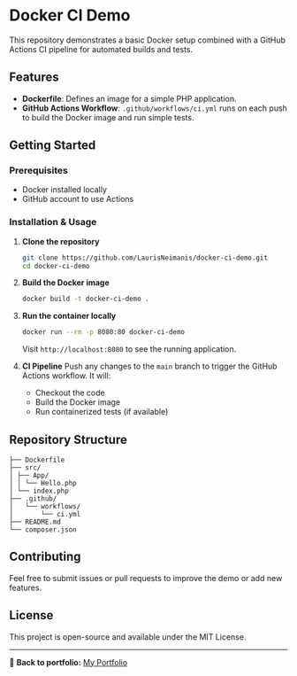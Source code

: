 # Docker CI Demo

This repository demonstrates a basic Docker setup combined with a GitHub Actions CI pipeline for automated builds and tests.

## Features

- **Dockerfile**: Defines an image for a simple PHP application.
- **GitHub Actions Workflow**: `.github/workflows/ci.yml` runs on each push to build the Docker image and run simple tests.

## Getting Started

### Prerequisites

- Docker installed locally
- GitHub account to use Actions

### Installation & Usage

1. **Clone the repository**
   ```bash
   git clone https://github.com/LaurisNeimanis/docker-ci-demo.git
   cd docker-ci-demo
   ```

2. **Build the Docker image**
   ```bash
   docker build -t docker-ci-demo .
   ```

3. **Run the container locally**
   ```bash
   docker run --rm -p 8080:80 docker-ci-demo
   ```
   Visit `http://localhost:8080` to see the running application.

4. **CI Pipeline**
   Push any changes to the `main` branch to trigger the GitHub Actions workflow. It will:
   - Checkout the code
   - Build the Docker image
   - Run containerized tests (if available)

## Repository Structure

```
├── Dockerfile
├── src/
│ ├── App/
│ │ └── Hello.php
│ └── index.php
├── .github/
│   └── workflows/
│       └── ci.yml
├── README.md
└── composer.json
```

## Contributing

Feel free to submit issues or pull requests to improve the demo or add new features.

## License

This project is open-source and available under the MIT License.

---

🔗 **Back to portfolio:** [My Portfolio](https://github.com/LaurisNeimanis/my-portfolio)


